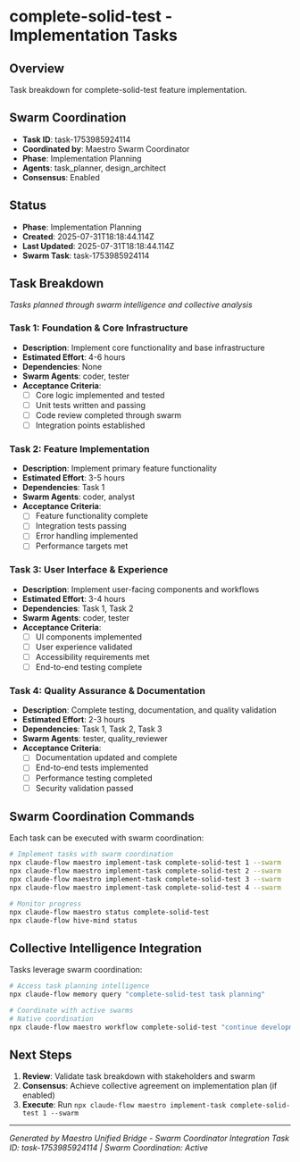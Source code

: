 # complete-solid-test - Implementation Tasks

## Overview
Task breakdown for complete-solid-test feature implementation.

## Swarm Coordination
- **Task ID**: task-1753985924114
- **Coordinated by**: Maestro Swarm Coordinator
- **Phase**: Implementation Planning
- **Agents**: task_planner, design_architect
- **Consensus**: Enabled

## Status
- **Phase**: Implementation Planning
- **Created**: 2025-07-31T18:18:44.114Z
- **Last Updated**: 2025-07-31T18:18:44.114Z
- **Swarm Task**: task-1753985924114

## Task Breakdown
*Tasks planned through swarm intelligence and collective analysis*

### Task 1: Foundation & Core Infrastructure
- **Description**: Implement core functionality and base infrastructure
- **Estimated Effort**: 4-6 hours
- **Dependencies**: None
- **Swarm Agents**: coder, tester
- **Acceptance Criteria**:
  - [ ] Core logic implemented and tested
  - [ ] Unit tests written and passing
  - [ ] Code review completed through swarm
  - [ ] Integration points established

### Task 2: Feature Implementation
- **Description**: Implement primary feature functionality
- **Estimated Effort**: 3-5 hours
- **Dependencies**: Task 1
- **Swarm Agents**: coder, analyst
- **Acceptance Criteria**:
  - [ ] Feature functionality complete
  - [ ] Integration tests passing
  - [ ] Error handling implemented
  - [ ] Performance targets met

### Task 3: User Interface & Experience
- **Description**: Implement user-facing components and workflows
- **Estimated Effort**: 3-4 hours
- **Dependencies**: Task 1, Task 2
- **Swarm Agents**: coder, tester
- **Acceptance Criteria**:
  - [ ] UI components implemented
  - [ ] User experience validated
  - [ ] Accessibility requirements met
  - [ ] End-to-end testing complete

### Task 4: Quality Assurance & Documentation
- **Description**: Complete testing, documentation, and quality validation
- **Estimated Effort**: 2-3 hours
- **Dependencies**: Task 1, Task 2, Task 3
- **Swarm Agents**: tester, quality_reviewer
- **Acceptance Criteria**:
  - [ ] Documentation updated and complete
  - [ ] End-to-end tests implemented
  - [ ] Performance testing completed
  - [ ] Security validation passed

## Swarm Coordination Commands
Each task can be executed with swarm coordination:

```bash
# Implement tasks with swarm coordination
npx claude-flow maestro implement-task complete-solid-test 1 --swarm
npx claude-flow maestro implement-task complete-solid-test 2 --swarm
npx claude-flow maestro implement-task complete-solid-test 3 --swarm
npx claude-flow maestro implement-task complete-solid-test 4 --swarm

# Monitor progress
npx claude-flow maestro status complete-solid-test
npx claude-flow hive-mind status
```

## Collective Intelligence Integration
Tasks leverage swarm coordination:

```bash
# Access task planning intelligence
npx claude-flow memory query "complete-solid-test task planning"

# Coordinate with active swarms
# Native coordination
npx claude-flow maestro workflow complete-solid-test "continue development" --swarm
```

## Next Steps
1. **Review**: Validate task breakdown with stakeholders and swarm
2. **Consensus**: Achieve collective agreement on implementation plan (if enabled)
3. **Execute**: Run `npx claude-flow maestro implement-task complete-solid-test 1 --swarm`

---
*Generated by Maestro Unified Bridge - Swarm Coordinator Integration*
*Task ID: task-1753985924114 | Swarm Coordination: Active*
